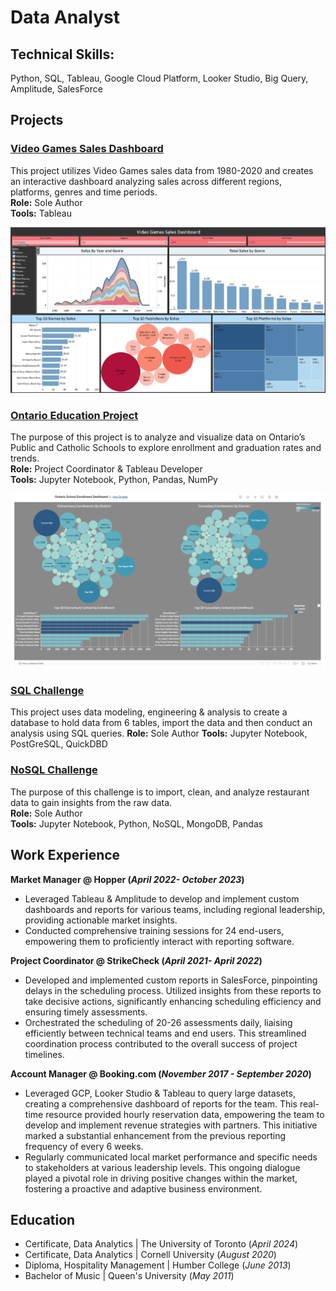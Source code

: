 # Data Analyst 
## Technical Skills: 
Python, SQL, Tableau, Google Cloud Platform, Looker Studio, Big Query, Amplitude, SalesForce

## Projects

### [Video Games Sales Dashboard](https://public.tableau.com/app/profile/amy.dryden/viz/VideoGameSales1980-2020_17121625471550/VideoGamesSalesDashboard)
This project utilizes Video Games sales data from 1980-2020 and creates an interactive dashboard analyzing sales across different regions, platforms, genres and time periods. <br> 
**Role:** Sole Author<br> 
**Tools:** Tableau 

![dashboard](assets/Video%20Game%20Dashboard.jpg)

### [Ontario Education Project](https://github.com/acedryden/school_research_project)
The purpose of this project is to analyze and visualize data on Ontario’s Public and Catholic Schools to explore enrollment and graduation rates and trends. <br>
**Role:** Project Coordinator & Tableau Developer<br>
**Tools:** Jupyter Notebook, Python, Pandas, NumPy

![dashboard](assets/schooldash.png)

### [SQL Challenge](https://github.com/acedryden/sql-challenge)
This project uses data modeling, engineering & analysis to create a database to hold data from 6 tables, import the data and then conduct an analysis using SQL queries. 
**Role:** Sole Author
**Tools:** Jupyter Notebook, PostGreSQL, QuickDBD

### [NoSQL Challenge](https://github.com/acedryden/nosql-challenge)
The purpose of this challenge is to import, clean, and analyze restaurant data to gain insights from the raw data. <br>
**Role:** Sole Author <br>
**Tools:** Jupyter Notebook, Python, NoSQL, MongoDB, Pandas

## Work Experience 

**Market Manager @ Hopper (_April 2022- October 2023_)**
- Leveraged Tableau & Amplitude to develop and implement custom dashboards and reports for various teams, including regional leadership, providing actionable market insights. 
- Conducted comprehensive training sessions for 24 end-users, empowering them to proficiently interact with reporting software. 

**Project Coordinator @ StrikeCheck (_April 2021- April 2022_)**
- Developed and implemented custom reports in SalesForce, pinpointing delays in the scheduling process. Utilized insights from these reports to take decisive actions, significantly enhancing scheduling efficiency and ensuring timely assessments.
- Orchestrated the scheduling of 20-26 assessments daily, liaising efficiently between technical teams and end users. This streamlined coordination process contributed to the overall success of project timelines.

**Account Manager @ Booking.com (_November 2017 - September 2020_)**
- Leveraged GCP, Looker Studio & Tableau to query large datasets, creating a comprehensive dashboard of reports for the team. This real-time resource provided hourly reservation data, empowering the team to develop and implement revenue strategies with partners. This initiative marked a substantial enhancement from the previous reporting frequency of every 6 weeks.
- Regularly communicated local market performance and specific needs to stakeholders at various leadership levels. This ongoing dialogue played a pivotal role in driving positive changes within the market, fostering a proactive and adaptive business environment.

## Education 
- Certificate, Data Analytics | The University of Toronto (_April 2024_)
- Certificate, Data Analytics | Cornell University (_August 2020_)
- Diploma, Hospitality Management | Humber College (_June 2013_)
- Bachelor of Music | Queen's University (_May 2011_) 



